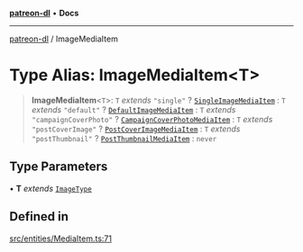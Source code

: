 [**patreon-dl**](../README.md) • **Docs**

***

[patreon-dl](../README.md) / ImageMediaItem

# Type Alias: ImageMediaItem\<T\>

> **ImageMediaItem**\<`T`\>: `T` *extends* `"single"` ? [`SingleImageMediaItem`](../interfaces/SingleImageMediaItem.md) : `T` *extends* `"default"` ? [`DefaultImageMediaItem`](../interfaces/DefaultImageMediaItem.md) : `T` *extends* `"campaignCoverPhoto"` ? [`CampaignCoverPhotoMediaItem`](../interfaces/CampaignCoverPhotoMediaItem.md) : `T` *extends* `"postCoverImage"` ? [`PostCoverImageMediaItem`](../interfaces/PostCoverImageMediaItem.md) : `T` *extends* `"postThumbnail"` ? [`PostThumbnailMediaItem`](../interfaces/PostThumbnailMediaItem.md) : `never`

## Type Parameters

• **T** *extends* [`ImageType`](ImageType.md)

## Defined in

[src/entities/MediaItem.ts:71](https://github.com/patrickkfkan/patreon-dl/blob/7168e7165dfd3021aec234ee0e8458b1a8040c70/src/entities/MediaItem.ts#L71)
